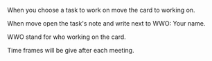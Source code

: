 When you choose a task to work on move the card to working on.

When move open the task's note and write next to WWO: Your name.

WWO stand for who working on the card.

Time frames will be give after each meeting.